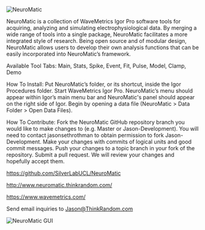 <p align="left">
  <img src="http://www.neuromatic.thinkrandom.com/images/NeuroMaticLogoMedium.jpg" alt="NeuroMatic"/>
</p>

NeuroMatic is a collection of WaveMetrics Igor Pro software tools for acquiring, analyzing and simulating electrophysiological data. By merging a wide range of tools into a single package, NeuroMatic facilitates a more integrated style of research. Being open source and of modular design, NeuroMatic allows users to develop their own analysis functions that can be easily incorporated into NeuroMatic’s framework.

Available Tool Tabs: Main, Stats, Spike, Event, Fit, Pulse, Model, Clamp, Demo

How To Install: Put NeuroMatic’s folder, or its shortcut, inside the Igor Procedures folder. Start WaveMetrics Igor Pro. NeuroMatic’s menu should appear within Igor’s main menu bar and NeuroMatic's panel should appear on the right side of Igor. Begin by opening a data file (NeuroMatic > Data Folder > Open Data Files).

How To Contribute: Fork the NeuroMatic GitHub repository branch you would like to make changes to (e.g. Master or Jason-Development). You will need to contact jasonsethrothman to obtain permission to fork Jason-Development. Make your changes with commits of logical units and good commit messages. Push your changes to a topic branch in your fork of the repository. Submit a pull request. We will review your changes and hopefully accept them.

https://github.com/SilverLabUCL/NeuroMatic

http://www.neuromatic.thinkrandom.com/

https://www.wavemetrics.com/

Send email inquiries to Jason@ThinkRandom.com

<p align="left">
  <img src="http://www.neuromatic.thinkrandom.com/images/NeuroMaticGUISmall.jpg" alt="NeuroMatic GUI"/>
</p>
